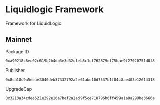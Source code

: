 # Liquidlogic Framework
Framework for LiquidLogic

## Mainnet
Package ID
```
0xa90218c8ec02c619b2b4db3e3d32cfeb5c1cf762879ef75bae9f27020751d0f8
```
Publisher
```
0x8ca18c9a5eeae3040deb37332792a2e61abe10d7537b1f04c8ae403e12614318
```
UpgradeCap
```
0x3213a34cdee521e292e16a7bef2a2ad9f5ce718796b6ff459a1a0a299be3666a
```
